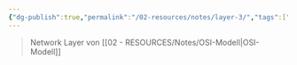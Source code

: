 ```yaml
---
{"dg-publish":true,"permalink":"/02-resources/notes/layer-3/","tags":["netzwerk/osi"],"noteIcon":"","updated":"2025-09-05T10:12:30.442+02:00"}
---
```


>Network Layer von [[02 - RESOURCES/Notes/OSI-Modell\|OSI-Modell]]